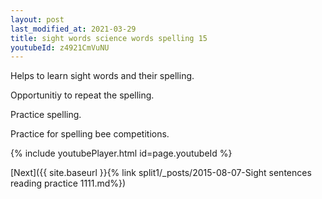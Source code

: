 ```yaml
---
layout: post
last_modified_at: 2021-03-29
title: sight words science words spelling 15
youtubeId: z4921CmVuNU
---
```

 
 
Helps to learn sight words and their spelling.

Opportunitiy to repeat the spelling. 

Practice spelling. 
 
Practice for spelling bee competitions. 
 
{% include youtubePlayer.html id=page.youtubeId %}
 
 

[Next]({{ site.baseurl }}{% link  split1/_posts/2015-08-07-Sight sentences reading practice 1111.md%})
 
